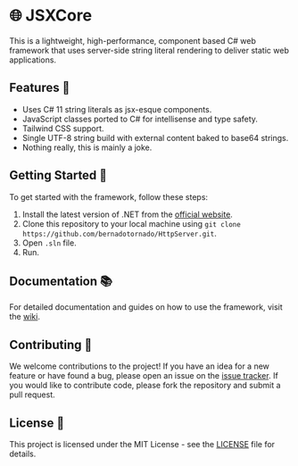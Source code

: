 # 🌐 JSXCore 

This is a lightweight, high-performance, component based C# web framework that uses server-side string literal rendering to deliver static web applications.

## Features 🎉

- Uses C# 11 string literals as jsx-esque components.
- JavaScript classes ported to C# for intellisense and type safety.
- Tailwind CSS support.
- Single UTF-8 string build with external content baked to base64 strings.
- Nothing really, this is mainly a joke.

## Getting Started 🚀

To get started with the framework, follow these steps:

1. Install the latest version of .NET from the [official website](https://dotnet.microsoft.com/download).
2. Clone this repository to your local machine using `git clone https://github.com/bernadotornado/HttpServer.git`.
3. Open `.sln` file.
4. Run.

## Documentation 📚

For detailed documentation and guides on how to use the framework, visit the [wiki](https://github.com/bernadotornado/HttpServer/wiki).

## Contributing 🤝

We welcome contributions to the project! If you have an idea for a new feature or have found a bug, please open an issue on the [issue tracker](https://github.com/bernadotornado/HttpServer/issues). If you would like to contribute code, please fork the repository and submit a pull request.

## License 📜

This project is licensed under the MIT License - see the [LICENSE](https://github.com/bernadotornado/HttpServer/blob/main/LICENSE.md) file for details.
